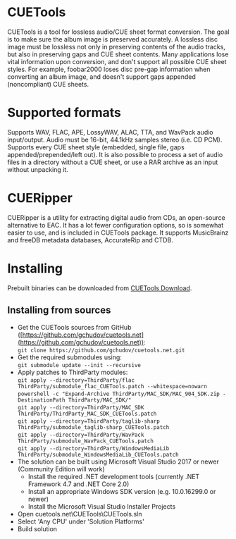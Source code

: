 # CUETools
CUETools is a tool for lossless audio/CUE sheet format conversion. The goal is to make sure the album image is preserved accurately. A lossless disc image must be lossless not only in preserving contents of the audio tracks, but also in preserving gaps and CUE sheet contents. Many applications lose vital information upon conversion, and don't support all possible CUE sheet styles. For example, foobar2000 loses disc pre-gap information when converting an album image, and doesn't support gaps appended (noncompliant) CUE sheets.
# Supported formats
Supports WAV, FLAC, APE, LossyWAV, ALAC, TTA, and WavPack audio input/output. Audio must be 16-bit, 44.1kHz samples stereo (i.e. CD PCM). Supports every CUE sheet style (embedded, single file, gaps appended/prepended/left out). It is also possible to process a set of audio files in a directory without a CUE sheet, or use a RAR archive as an input without unpacking it.
# CUERipper
CUERipper is a utility for extracting digital audio from CDs, an open-source alternative to EAC. It has a lot fewer configuration options, so is somewhat easier to use, and is included in CUETools package. It supports MusicBrainz and freeDB metadata databases, AccurateRip and CTDB.
# Installing
Prebuilt binaries can be downloaded from [CUETools Download](http://cue.tools/wiki/CUETools_Download).
## Installing from sources
* Get the CUETools sources from GitHub ([https://github.com/gchudov/cuetools.net](https://github.com/gchudov/cuetools.net)):  
`git clone https://github.com/gchudov/cuetools.net.git`
* Get the required submodules using:  
`git submodule update --init --recursive`
* Apply patches to ThirdParty modules:  
`git apply --directory=ThirdParty/flac ThirdParty/submodule_flac_CUETools.patch --whitespace=nowarn`  
`powershell -c "Expand-Archive ThirdParty/MAC_SDK/MAC_904_SDK.zip -DestinationPath ThirdParty/MAC_SDK/"`  
`git apply --directory=ThirdParty/MAC_SDK ThirdParty/ThirdParty_MAC_SDK_CUETools.patch`  
`git apply --directory=ThirdParty/taglib-sharp ThirdParty/submodule_taglib-sharp_CUETools.patch`  
`git apply --directory=ThirdParty/WavPack ThirdParty/submodule_WavPack_CUETools.patch`  
`git apply --directory=ThirdParty/WindowsMediaLib ThirdParty/submodule_WindowsMediaLib_CUETools.patch`
* The solution can be built using Microsoft Visual Studio 2017 or newer (Community Edition will work)
  * Install the required .NET development tools (currently .NET Framework 4.7 and .NET Core 2.0)
  * Install an appropriate Windows SDK version (e.g. 10.0.16299.0 or newer)
  * Install the Microsoft Visual Studio Installer Projects
* Open cuetools.net\CUETools\CUETools.sln
* Select 'Any CPU' under 'Solution Platforms'
* Build solution
